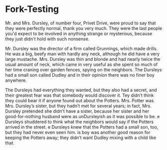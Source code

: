 # Fork-Testing

Mr. and Mrs. Dursley, of number four, Privet Drive, were proud to say that they were perfectly normal, thank you very much. They were the last people you'd expect to be involved in anything strange or mysterious, because they just didn't hold with such nonsense.

Mr. Dursley was the director of a firm called Grunnings, which made drills. He was a big, beefy man with hardly any neck, although he did have a very large mustache. Mrs. Dursley was thin and blonde and had nearly twice the usual amount of neck, which came in very useful as she spent so much of her time craning over garden fences, spying on the neighbors.  The Dursleys had a small son called Dudley and in their opinion there was no finer boy anywhere.

The Dursleys had everything they wanted, but they also had a
secret, and their greatest fear was that somebody would discover it.
Tey didn’t think they could bear it if anyone found out about the
Potters. Mrs. Potter was Mrs. Dursley’s sister, but they hadn’t met
for several years; in fact, Mrs. Dursley pretended she didn’t have a
sister, because her sister and her good-for-nothing husband were
as unDursleyish as it was possible to be.  e Dursleys shuddered
to think what the neighbors would say if the Potters arrived in the
street.  e Dursleys knew that the Potters had a small son, too, but
they had never even seen him.  is boy was another good reason
for keeping the Potters away; they didn’t want Dudley mixing with
a child like that.

